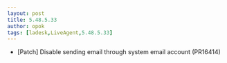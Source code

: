 ```yaml
---
layout: post
title: 5.48.5.33
author: opok
tags: [ladesk,LiveAgent,5.48.5.33]
---
```

- [Patch] Disable sending email through system email account (PR16414)
